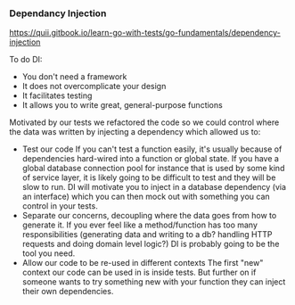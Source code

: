 ### Dependancy Injection

https://quii.gitbook.io/learn-go-with-tests/go-fundamentals/dependency-injection

To do DI:
* You don't need a framework
* It does not overcomplicate your design
* It facilitates testing
* It allows you to write great, general-purpose functions


Motivated by our tests we refactored the code so we could control where the data was written by injecting a dependency which allowed us to:
* Test our code If you can't test a function easily, it's usually because of dependencies hard-wired into a function or global state. If you have a global database connection pool for instance that is used by some kind of service layer, it is likely going to be difficult to test and they will be slow to run. DI will motivate you to inject in a database dependency (via an interface) which you can then mock out with something you can control in your tests.
* Separate our concerns, decoupling where the data goes from how to generate it. If you ever feel like a method/function has too many responsibilities (generating data and writing to a db? handling HTTP requests and doing domain level logic?) DI is probably going to be the tool you need.
* Allow our code to be re-used in different contexts The first "new" context our code can be used in is inside tests. But further on if someone wants to try something new with your function they can inject their own dependencies.
